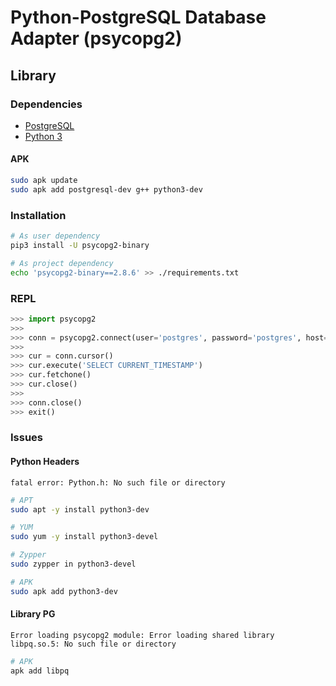 # Python-PostgreSQL Database Adapter (psycopg2)

## Library

### Dependencies

- [PostgreSQL](/postgresql.md#Docker)
- [Python 3](/python3.md#Docker)

#### APK

```sh
sudo apk update
sudo apk add postgresql-dev g++ python3-dev
```

### Installation

```sh
# As user dependency
pip3 install -U psycopg2-binary

# As project dependency
echo 'psycopg2-binary==2.8.6' >> ./requirements.txt
```

### REPL

```py
>>> import psycopg2
>>>
>>> conn = psycopg2.connect(user='postgres', password='postgres', host='127.0.0.1')
>>>
>>> cur = conn.cursor()
>>> cur.execute('SELECT CURRENT_TIMESTAMP')
>>> cur.fetchone()
>>> cur.close()
>>>
>>> conn.close()
>>> exit()
```

### Issues

#### Python Headers

```log
fatal error: Python.h: No such file or directory
```

```sh
# APT
sudo apt -y install python3-dev

# YUM
sudo yum -y install python3-devel

# Zypper
sudo zypper in python3-devel

# APK
sudo apk add python3-dev
```

#### Library PG

```log
Error loading psycopg2 module: Error loading shared library libpq.so.5: No such file or directory
```

```sh
# APK
apk add libpq
```
